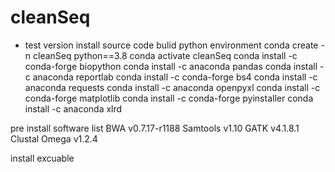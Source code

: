 # cleanSeq
* test version
install source code
bulid python environment
conda create -n cleanSeq python==3.8
conda activate cleanSeq
conda install -c conda-forge biopython
conda install -c anaconda pandas
conda install -c anaconda reportlab
conda install -c conda-forge bs4
conda install -c anaconda requests
conda install -c anaconda openpyxl
conda install -c conda-forge matplotlib
conda install -c conda-forge pyinstaller
conda install -c anaconda xlrd

pre install software list
BWA v0.7.17-r1188
Samtools v1.10
GATK v4.1.8.1
Clustal Omega v1.2.4

install excuable





